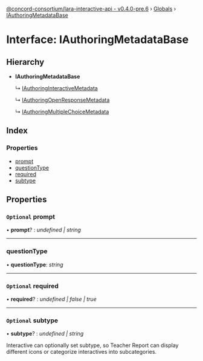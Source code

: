 [@concord-consortium/lara-interactive-api - v0.4.0-pre.6](../README.md) › [Globals](../globals.md) › [IAuthoringMetadataBase](iauthoringmetadatabase.md)

# Interface: IAuthoringMetadataBase

## Hierarchy

* **IAuthoringMetadataBase**

  ↳ [IAuthoringInteractiveMetadata](iauthoringinteractivemetadata.md)

  ↳ [IAuthoringOpenResponseMetadata](iauthoringopenresponsemetadata.md)

  ↳ [IAuthoringMultipleChoiceMetadata](iauthoringmultiplechoicemetadata.md)

## Index

### Properties

* [prompt](iauthoringmetadatabase.md#optional-prompt)
* [questionType](iauthoringmetadatabase.md#questiontype)
* [required](iauthoringmetadatabase.md#optional-required)
* [subtype](iauthoringmetadatabase.md#optional-subtype)

## Properties

### `Optional` prompt

• **prompt**? : *undefined | string*

___

###  questionType

• **questionType**: *string*

___

### `Optional` required

• **required**? : *undefined | false | true*

___

### `Optional` subtype

• **subtype**? : *undefined | string*

Interactive can optionally set subtype, so Teacher Report can display different icons
or categorize interactives into subcategories.
